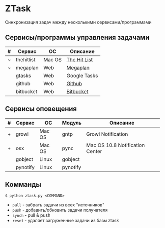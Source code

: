 # ZTask

Синхронизация задач между несколькими сервисами/программами

## Сервисы/программы управления задачами

| # | Сервис     | ОС     | Описание                                                 |
|---| ---------- | ------ | -------------------------------------------------------- |
| ~ | thehitlist | Mac OS | [The Hit List](http://www.potionfactory.com/thehitlist/) |
| ~ | megaplan   | Web    | [Megaplan](http://megaplan.ru/)                          |
|   | gtasks     | Web    | Google Tasks                                             |
|   | github     | Web    | [Github](http://github.com)                              |
|   | bitbucket  | Web    | [Bitbucket](http://bitbucket.com)                        |


## Сервисы оповещения

| # | Сервис   | ОС     | Модуль   | Описание                        |
|---| -------- | ------ | -------- | ------------------------------- |
| + | growl    | Mac OS | gntp     | Growl Notification              |
| + | osx      | Mac OS | pync     | Mac OS 10.8 Notification Center |
|   | gobject  | Linux  | gobject  |                                 |
|   | pynotify | Linux  | pynotify |                                 |

## Комманды

	$ python ztask.py <COMMAND>

* `pull` - забрать задачи из всех "источников"
* `push` - добавить/обновить задачи получателя
* `synch` - pull & push
* `reset` - удаляет загруженные задачи из базы ztask